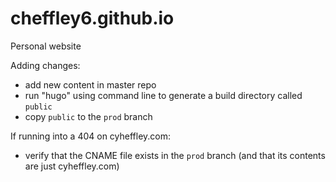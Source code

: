 # cheffley6.github.io
Personal website


Adding changes:
- add new content in master repo
- run "hugo" using command line to generate a build directory called `public`
- copy `public` to the `prod` branch

If running into a 404 on cyheffley.com:
- verify that the CNAME file exists in the `prod` branch (and that its contents are just cyheffley.com)
